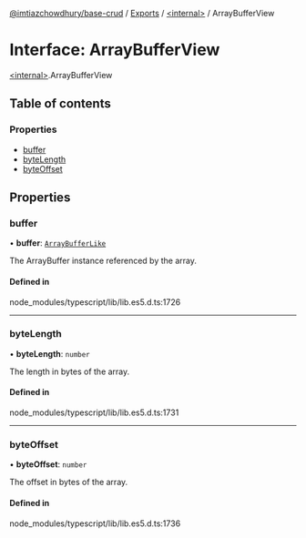 [@imtiazchowdhury/base-crud](../README.md) / [Exports](../modules.md) / [\<internal\>](../modules/internal_.md) / ArrayBufferView

# Interface: ArrayBufferView

[\<internal\>](../modules/internal_.md).ArrayBufferView

## Table of contents

### Properties

- [buffer](internal_.ArrayBufferView.md#buffer)
- [byteLength](internal_.ArrayBufferView.md#bytelength)
- [byteOffset](internal_.ArrayBufferView.md#byteoffset)

## Properties

### buffer

• **buffer**: [`ArrayBufferLike`](../modules/internal_.md#arraybufferlike)

The ArrayBuffer instance referenced by the array.

#### Defined in

node_modules/typescript/lib/lib.es5.d.ts:1726

___

### byteLength

• **byteLength**: `number`

The length in bytes of the array.

#### Defined in

node_modules/typescript/lib/lib.es5.d.ts:1731

___

### byteOffset

• **byteOffset**: `number`

The offset in bytes of the array.

#### Defined in

node_modules/typescript/lib/lib.es5.d.ts:1736
